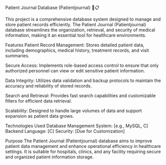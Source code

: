 Patient Journal Database (Patientjournal) 🏥📋


This project is a comprehensive database system designed to manage and store patient records efficiently. The Patient Journal (Patientjournal) database streamlines the organization, retrieval, and security of medical information, making it an essential tool for healthcare environments.

Features
Patient Record Management: Stores detailed patient data, including demographics, medical history, treatment records, and visit summaries.

Secure Access: Implements role-based access control to ensure that only authorized personnel can view or edit sensitive patient information.

Data Integrity: Utilizes data validation and backup protocols to maintain the accuracy and reliability of stored records.

Search and Retrieval: Provides fast search capabilities and customizable filters for efficient data retrieval.

Scalability: Designed to handle large volumes of data and support expansion as patient data grows.


Technologies Used
Database Management System: [e.g., MySQL, C]
Backend Language: [C]
Security: [Due for Customization]


Purpose
The Patient Journal (Patientjournal) database aims to improve patient data management and enhance operational efficiency in healthcare settings. It is suitable for hospitals, clinics, and any facility requiring secure and organized patient information storage.

